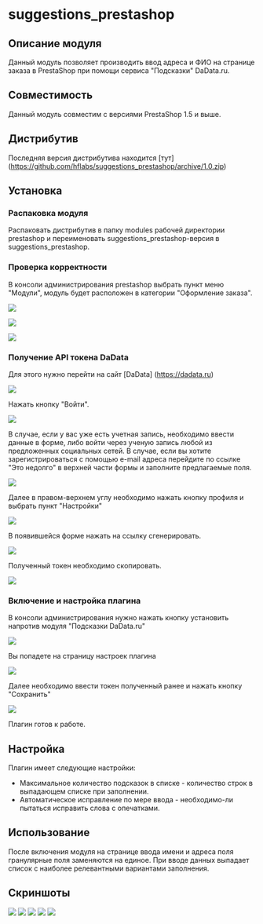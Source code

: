 suggestions_prestashop
======================

Описание модуля
---------------

Данный модуль позволяет производить ввод адреса и ФИО на странице заказа в PrestaShop при помощи сервиса "Подсказки" DaData.ru.

Совместимость
-------------

Данный модуль совместим с версиями PrestaShop 1.5 и выше.

Дистрибутив
-----------

Последняя версия дистрибутива находится [тут] (https://github.com/hflabs/suggestions_prestashop/archive/1.0.zip)

Установка
---------
### Распаковка модуля
Распаковать дистрибутив в папку modules рабочей директории prestashop и переименовать suggestions_prestashop-версия в suggestions_prestashop.
### Проверка корректности
В консоли администрирования prestashop выбрать пункт меню "Модули", модуль будет расположен в категории "Оформление заказа".

![](doc/dadata-prestashop-admin.png)

![](doc/dadata-prestashop-plugins.png)

![](doc/dadata-prestashop-plugins-install.png)

### Получение API токена DaData
Для этого нужно перейти на сайт [DaData] (https://dadata.ru)

![](doc/dadata-home.png)

Нажать кнопку "Войти".

![](doc/dadata-login.png)

В случае, если у вас уже есть учетная запись, необходимо ввести данные в форме, либо войти через ученую запись любой из предложенных социальных сетей.
В случае, если вы хотите зарегистрироваться с помощью e-mail адреса перейдите по ссылке "Это недолго" в верхней части формы и заполните предлагаемые поля.

![](doc/dadata-new.png)

Далее в правом-верхнем углу необходимо нажать кнопку профиля и выбрать пункт "Настройки"

![](doc/dadata-menu.png)

В появившейся форме нажать на ссылку сгенерировать.

![](doc/dadata-settings-initial.png)

Полученный токен необходимо скопировать.

![](doc/dadata-settings-initial.png)

### Включение и настройка плагина
В консоли администрирования нужно нажать кнопку установить напротив модуля "Подсказки DaData.ru"

![](doc/dadata-prestashop-plugins-install.png)

Вы попадете на страницу настроек плагина

![](doc/dadata-prestashop-plugins-settings-initia.png)

Далее необходимо ввести токен полученный ранее и нажать кнопку "Сохранить"

![](doc/dadata-prestashop-plugins-settings-edited.png)

Плагин готов к работе.

Настройка
---------

Плагин имеет следующие настройки:
* Максимальное количество подсказок в списке - количество строк в выпадающем списке при заполнении.
* Автоматическое исправление по мере ввода - необходимо-ли пытаться исправить слова с опечатками.

Использование
-------------

После включения модуля на странице ввода имени и адреса поля гранулярные поля заменяются на единое. При вводе данных выпадает список с наиболее релевантными вариантами заполнения. 

Скриншоты
---------
![](doc/dadata-prestashop-demo-1.png)
![](doc/dadata-prestashop-demo-2.png)
![](doc/dadata-prestashop-demo-3.png)
![](doc/dadata-prestashop-demo-4.png)
![](doc/dadata-prestashop-demo-5.png)

